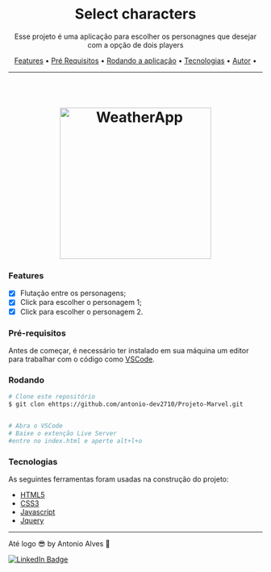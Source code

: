 <h1 align="center">Select characters</h1>

<p align="center">Esse projeto é uma aplicação para escolher os personagnes que desejar com a opção de dois players</p>

<p align="center">
 <a href="#features">Features</a> •
 <a href="#pré-requisitos">Pré Requisitos</a> •
 <a href="#rodando-o-mobile">Rodando a aplicação</a> •
 <a href="#tecnologias">Tecnologias</a> •
 <a href="https://www.linkedin.com/in/antonio-alves-56b6b11a9/" target="_blank">Autor</a> •
</p>

---

<br>


<h1 align="center">
  <img alt="WeatherApp" title="WeatherApp" src="https://github.com/antonio-dev2710/Projeto-Marvel-MapadevWeek/blob/main/src/imagens/gifExemploProjeto.gif" height="300"  width="300" />
  

</h1>


### Features

- [x] Flutação entre os personagens;
- [x] Click para escolher o personagem 1;
- [x] Click para escolher o personagem 2.

### Pré-requisitos

Antes de começar, é necessário ter instalado em sua máquina um editor para trabalhar com o código como [VSCode](https://code.visualstudio.com/).



### Rodando

```bash
# Clone este repositório
$ git clon ehttps://github.com/antonio-dev2710/Projeto-Marvel.git


# Abra o VSCode
# Baixe o extenção Live Server
#entre no index.html e aperte alt+l+o

```


### Tecnologias

As seguintes ferramentas foram usadas na construção do projeto:

- [HTML5](https://www.typescriptlang.org/)
- [CSS3](https://reactnative.dev/)
- [Javascript](https://openweathermap.org/api)
- [Jquery](https://pt-br.reactjs.org/docs/context.html)



---
Até logo 😎 by Antonio Alves 👋

[![LinkedIn Badge](https://img.shields.io/badge/-Antonio-blue?style=flat-square&logo=Linkedin&logoColor=white&link=https://www.linkedin.com/in/arthurpc03/)](https://www.linkedin.com/in/antonio-alves-56b6b11a9/)

 
